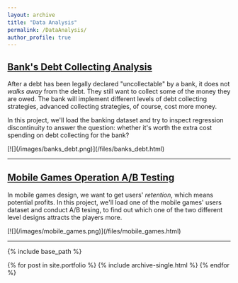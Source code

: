 ```yaml
---
layout: archive
title: "Data Analysis"
permalink: /DataAnalysis/
author_profile: true
---
```


## [Bank's Debt Collecting Analysis](/files/banks_debt.html)
<p>After a debt has been legally declared "uncollectable" by a bank, it does not <em>walks away</em> from the debt. They still want to collect some of the money they are owed. The bank will implement different levels of debt collecting strategies, advanced collecting strategies, of course, cost more money.</p>
<p>In this project, we'll load the banking dataset and try to inspect regression discontinuity to answer the question: whether it's worth the extra cost spending on debt collecting for the bank? </p>
[![](/images/banks_debt.png)](/files/banks_debt.html)

---

## [Mobile Games Operation A/B Testing](/files/mobile_games.html)
<p>In mobile games design, we want to get users' <em>retention</em>, which means potential profits. In this project, we'll load one of the mobile games' users dataset and conduct A/B tesing, to find out which one of the two different level designs attracts the players more.</p>
[![](/images/mobile_games.png)](/files/mobile_games.html)

---




{% include base_path %}


{% for post in site.portfolio %}
  {% include archive-single.html %}
{% endfor %}
